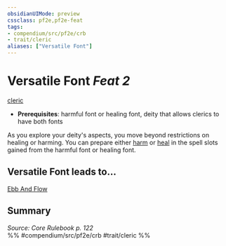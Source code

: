 ```yaml
---
obsidianUIMode: preview
cssclass: pf2e,pf2e-feat
tags:
- compendium/src/pf2e/crb
- trait/cleric
aliases: ["Versatile Font"]
---
```

# Versatile Font  *Feat 2*  
[cleric](rules/traits/cleric.md "Cleric Class Trait")  

- **Prerequisites**: harmful font or healing font, deity that allows clerics to have both fonts

As you explore your deity's aspects, you move beyond restrictions on healing or harming. You can prepare either [harm](compendium/spells/harm.md) or [heal](compendium/spells/heal.md) in the spell slots gained from the harmful font or healing font.

## Versatile Font leads to...

[Ebb And Flow](compendium/feats/ebb-and-flow-apg.md)

## Summary

*Source: Core Rulebook p. 122*  
%% #compendium/src/pf2e/crb #trait/cleric %%